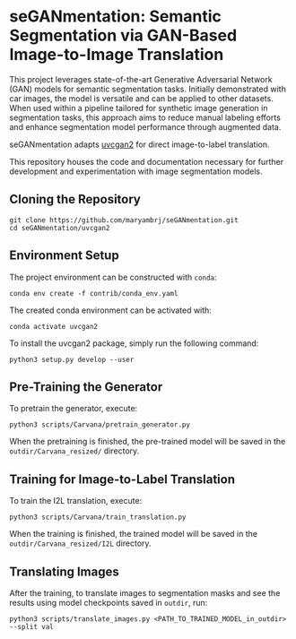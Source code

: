 # seGANmentation: Semantic Segmentation via GAN-Based Image-to-Image Translation
This project leverages state-of-the-art Generative Adversarial Network (GAN) models for semantic segmentation tasks. Initially demonstrated with car images, the model is versatile and can be applied to other datasets. When used within a pipeline tailored for synthetic image generation in segmentation tasks, this approach aims to reduce manual labeling efforts and enhance segmentation model performance through augmented data.

seGANmentation adapts [uvcgan2](https://github.com/LS4GAN/uvcgan2) for direct image-to-label translation.

This repository houses the code and documentation necessary for further development and experimentation with image segmentation models.

## Cloning the Repository

```
git clone https://github.com/maryambrj/seGANmentation.git
cd seGANmentation/uvcgan2
```

## Environment Setup

The project environment can be constructed with `conda`:
```
conda env create -f contrib/conda_env.yaml
```
The created conda environment can be activated with:
```
conda activate uvcgan2
```
To install the uvcgan2 package, simply run the following command:
```
python3 setup.py develop --user
```

## Pre-Training the Generator

To pretrain the generator, execute:
```
python3 scripts/Carvana/pretrain_generator.py
```
When the pretraining is finished, the pre-trained model will be saved in the `outdir/Carvana_resized/` directory.

## Training for Image-to-Label Translation

To train the I2L translation, execute:
```
python3 scripts/Carvana/train_translation.py
```
When the training is finished, the trained model will be saved in the `outdir/Carvana_resized/I2L` directory.

## Translating Images 

After the training, to translate images to segmentation masks and see the results using model checkpoints saved in `outdir`, run:
```
python3 scripts/translate_images.py <PATH_TO_TRAINED_MODEL_in_outdir> --split val 
```
